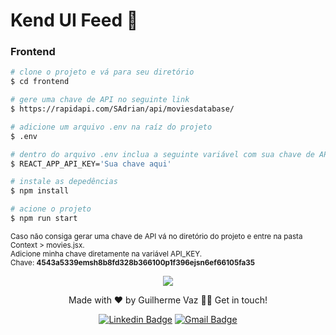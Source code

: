 # Kend UI Feed 📑

### Frontend

```bash
# clone o projeto e vá para seu diretório
$ cd frontend

# gere uma chave de API no seguinte link
$ https://rapidapi.com/SAdrian/api/moviesdatabase/

# adicione um arquivo .env na raíz do projeto
$ .env

# dentro do arquivo .env inclua a seguinte variável com sua chave de API
$ REACT_APP_API_KEY='Sua chave aqui'

# instale as depedências
$ npm install

# acione o projeto
$ npm run start
````
<p><small>Caso não consiga gerar uma chave de API vá no diretório do projeto e entre na pasta Context > movies.jsx. <br/> Adicione minha chave diretamente na variável API_KEY. <br/>Chave: <strong>4543a5339emsh8b8fd328b366100p1f396ejsn6ef66105fa35</strong></small></p>



<p align="center">
  <a href="https://skillicons.dev">
    <img src="https://skillicons.dev/icons?i=js,react,git" />
  </a>
</p>
<p align="center">Made with ❤️ by Guilherme Vaz 👋🏽 Get in touch!</p>
<div align="center">

  [![Linkedin Badge](https://img.shields.io/badge/-Guilherme-blue?style=flat-square&logo=Linkedin&logoColor=white&link=https://www.linkedin.com/in/guiilherme-vaz/)](https://www.linkedin.com/in/guiilherme-vaz/) 
  [![Gmail Badge](https://img.shields.io/badge/-guilhermeolivaaz@gmail.com-c14438?style=flat-square&logo=Gmail&logoColor=white&link=mailto:guilhermeolivaaz@gmail.com)](mailto:guilhermeolivaaz@gmail.com)

</div>
